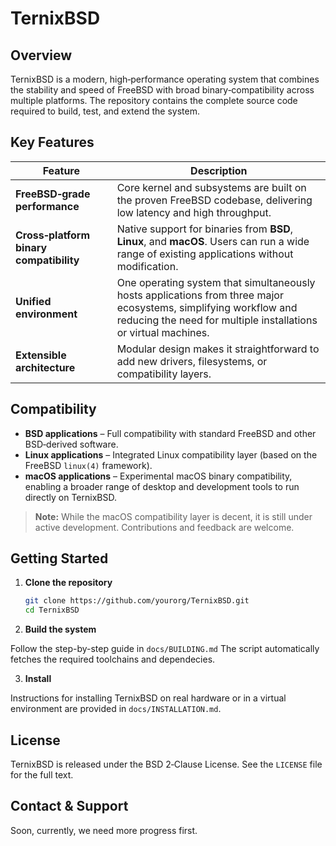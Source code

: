 # TernixBSD  

## Overview  
TernixBSD is a modern, high‑performance operating system that combines the stability and speed of FreeBSD with broad binary‑compatibility across multiple platforms. The repository contains the complete source code required to build, test, and extend the system.

## Key Features  

| Feature                     | Description                                                                 |
|-----------------------------|-----------------------------------------------------------------------------|
| **FreeBSD‑grade performance** | Core kernel and subsystems are built on the proven FreeBSD codebase, delivering low latency and high throughput. |
| **Cross‑platform binary compatibility** | Native support for binaries from **BSD**, **Linux**, and **macOS**. Users can run a wide range of existing applications without modification. |
| **Unified environment**     | One operating system that simultaneously hosts applications from three major ecosystems, simplifying workflow and reducing the need for multiple installations or virtual machines. |
| **Extensible architecture** | Modular design makes it straightforward to add new drivers, filesystems, or compatibility layers. |

## Compatibility  

- **BSD applications** – Full compatibility with standard FreeBSD and other BSD‑derived software.  
- **Linux applications** – Integrated Linux compatibility layer (based on the FreeBSD `linux(4)` framework).  
- **macOS applications** – Experimental macOS binary compatibility, enabling a broader range of desktop and development tools to run directly on TernixBSD.

> **Note:** While the macOS compatibility layer is decent, it is still under active development. Contributions 
and feedback are welcome.

## Getting Started  

1. **Clone the repository**  
   ```bash
   git clone https://github.com/yourorg/TernixBSD.git
   cd TernixBSD
   ```
2. **Build the system**

Follow the step-by-step guide in ``docs/BUILDING.md`` The script automatically fetches the required toolchains and dependecies.

3. **Install**

Instructions for installing TernixBSD on real hardware or in a virtual environment are provided in ``docs/INSTALLATION.md``. 


## License

TernixBSD is released under the BSD 2‑Clause License. See the ``LICENSE`` file for the full text.

## Contact & Support

Soon, currently, we need more progress first.
